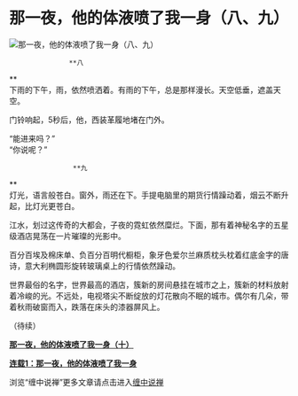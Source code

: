 那一夜，他的体液喷了我一身（八、九）
====

			

                                                                    

![那一夜，他的体液喷了我一身（八、九）](http://simg.sinajs.cn/blog7style/images/common/sg_trans.gif)                                                                     

                                                                   

                                                                    

                   **八  
**   
  下雨的下午，雨，依然喷洒着。有雨的下午，总是那样漫长。天空低垂，遮盖天空。  
  
  门铃响起，5秒后，他，西装革履地堵在门外。  
  
  “能进来吗？”  
  “你说呢？”  
  
                    **九  
**   
   灯光，语言般苍白。窗外，雨还在下。手提电脑里的期货行情躁动着，烟云不断升起，比灯光更苍白。  
  
  江水，划过这传奇的大都会，子夜的霓虹依然糜烂。下面，那有着神秘名字的五星级酒店晃荡在一片璀璨的光影中。  
  
  百分百埃及棉床单、负百分百明代橱柜，象牙色爱尔兰麻质枕头枕着红底金字的唐诗，意大利椭圆形旋转玻璃桌上的行情依然躁动。  
  
  世界最俗的名字，世界最高的酒店，簇新的房间悬挂在城市之上，簇新的材料放射着冷峻的光。不远处，电视塔尖不断绽放的灯花散向不眠的城市。偶尔有几朵，带着秋雨破窗而入，跌落在床头的漆器屏风上。

（待续）

[**那一夜，他的体液喷了我一身（十）**](http://blog.sina.com.cn/u/486e105c010006hm)

[**连载1：那一夜，他的体液喷了我一身**](http://blog.sina.com.cn/u/486e105c010001xk)

浏览“缠中说禅”更多文章请点击进入[缠中说禅](http://blog.sina.com.cn/m/chzhshch)

